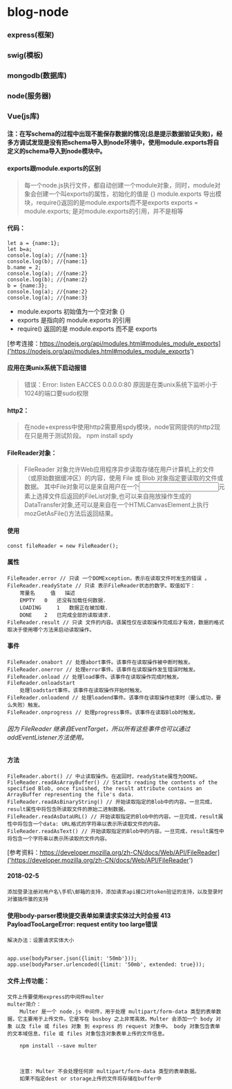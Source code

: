 # blog-node

### express(框架)
### swig(模板)
### mongodb(数据库)
### node(服务器)
### Vue(js库)

#### 注：在写schema的过程中出现不能保存数据的情况(总是提示数据验证失败)，经多方调试发现是没有把schema导入到node环境中，使用module.exports将自定义的schema导入到node模块中。


#### exports跟module.exports的区别
> 每一个node.js执行文件，都自动创建一个module对象，同时，module对象会创建一个叫exports的属性，初始化的值是 {}
> module.exports 导出模块，require()返回的是module.exports而不是exports
> exports = module.exports; 是对module.exports的引用，并不是相等
	
#### 代码：
	let a = {name:1};
	let b=a;
	console.log(a); //{name:1}
	console.log(b); //{name:1}
	b.name = 2;
	console.log(a); //{name:2}
	console.log(b); //{name:2}
	b = {name:3};
	console.log(a); //{name:2}
	console.log(a); //{name:3}

* module.exports 初始值为一个空对象 {}
* exports 是指向的 module.exports 的引用
* require() 返回的是 module.exports 而不是 exports

[参考连接：https://nodejs.org/api/modules.html#modules_module_exports]('https://nodejs.org/api/modules.html#modules_module_exports')


#### 应用在类unix系统下启动报错
> 错误：Error: listen EACCES 0.0.0.0:80
> 原因是在类unix系统下监听小于1024的端口要sudo权限

#### http2：
> 在node+express中使用http2需要用spdy模块，node官网提供的http2现在只是用于测试阶段。
    npm install spdy


#### FileReader对象：
> FileReader 对象允许Web应用程序异步读取存储在用户计算机上的文件（或原始数据缓冲区）的内容，使用 File 或 Blob 对象指定要读取的文件或数据。
> 其中File对象可以是来自用户在一个<input>元素上选择文件后返回的FileList对象,也可以来自拖放操作生成的 DataTransfer对象,还可以是来自在一个HTMLCanvasElement上执行mozGetAsFile()方法后返回结果。

#### 使用
    const fileReader = new FileReader();

#### 属性
    FileReader.error // 只读 一个DOMException，表示在读取文件时发生的错误 。
    FileReader.readyState // 只读 表示FileReader状态的数字。取值如下：
        常量名 	值 	描述
        EMPTY 	0 	还没有加载任何数据.
        LOADING 	1 	数据正在被加载.
        DONE 	2 	已完成全部的读取请求.
    FileReader.result // 只读 文件的内容。该属性仅在读取操作完成后才有效，数据的格式取决于使用哪个方法来启动读取操作。
#### 事件
    FileReader.onabort // 处理abort事件。该事件在读取操作被中断时触发。
    FileReader.onerror // 处理error事件。该事件在读取操作发生错误时触发。
    FileReader.onload // 处理load事件。该事件在读取操作完成时触发。
    FileReader.onloadstart
        处理loadstart事件。该事件在读取操作开始时触发。
    FileReader.onloadend // 处理loadend事件。该事件在读取操作结束时（要么成功，要么失败）触发。
    FileReader.onprogress // 处理progress事件。该事件在读取Blob时触发。
###### 因为 FileReader 继承自EventTarget，所以所有这些事件也可以通过addEventListener方法使用。

#### 方法
    FileReader.abort() // 中止读取操作。在返回时，readyState属性为DONE。
    FileReader.readAsArrayBuffer() // Starts reading the contents of the specified Blob, once finished, the result attribute contains an ArrayBuffer representing the file's data.
    FileReader.readAsBinaryString() // 开始读取指定的Blob中的内容。一旦完成，result属性中将包含所读取文件的原始二进制数据。
    FileReader.readAsDataURL() // 开始读取指定的Blob中的内容。一旦完成，result属性中将包含一个data: URL格式的字符串以表示所读取文件的内容。
    FileReader.readAsText() // 开始读取指定的Blob中的内容。一旦完成，result属性中将包含一个字符串以表示所读取的文件内容。
    
 [参考资料：https://developer.mozilla.org/zh-CN/docs/Web/API/FileReader]('https://developer.mozilla.org/zh-CN/docs/Web/API/FileReader')

#### 2018-02-5
    添加登录注册对用户名\手机\邮箱的支持，添加请求api接口对token验证的支持，以及登录时对骓插件骓的支持


#### 使用body-parser模块提交表单如果请求实体过大时会报 413 PayloadTooLargeError: request entity too large错误
    解决办法：设置请求实体大小


    app.use(bodyParser.json({limit: '50mb'}));
    app.use(bodyParser.urlencoded({limit: '50mb', extended: true}));


#### 文件上传功能：
    文件上传要使用express的中间件multer
    multer简介：
        Multer 是一个 node.js 中间件，用于处理 multipart/form-data 类型的表单数据，它主要用于上传文件。它是写在 busboy 之上非常高效。Multer 会添加一个 body 对象 以及 file 或 files 对象 到 express 的 request 对象中。 body 对象包含表单的文本域信息，file 或 files 对象包含对象表单上传的文件信息。

        npm install --save multer



        注意: Multer 不会处理任何非 multipart/form-data 类型的表单数据。
        如果不指定dest or storage上传的文件将存储在buffer中
